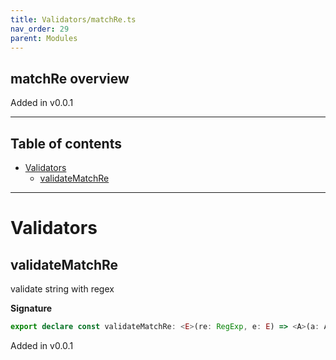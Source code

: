 ```yaml
---
title: Validators/matchRe.ts
nav_order: 29
parent: Modules
---
```


## matchRe overview

Added in v0.0.1

---

<h2 class="text-delta">Table of contents</h2>

- [Validators](#validators)
  - [validateMatchRe](#validatematchre)

---

# Validators

## validateMatchRe

validate string with regex

**Signature**

```ts
export declare const validateMatchRe: <E>(re: RegExp, e: E) => <A>(a: A) => Either<E, unknown extends A ? any : A>
```

Added in v0.0.1
